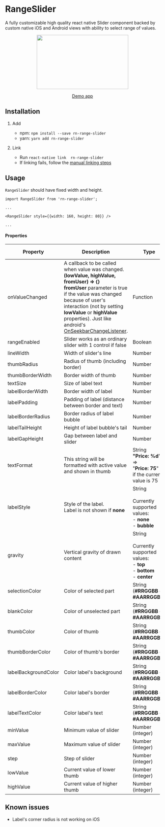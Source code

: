 # RangeSlider
A fully customizable high quality react native Slider component backed by custom native iOS and Android views with ability to select range of values.

<p align="center">
<img src="https://raw.githubusercontent.com/githuboftigran/rn-range-slider/master/demo.gif" width="298" height="176">
</p>

<p align="center">
<a href="https://github.com/githuboftigran/rn-widgets-demo">Demo app</a>
</p>

## Installation
1. Add

   * npm: `npm install --save rn-range-slider`
   * yarn: `yarn add rn-range-slider`

2. Link
   - Run `react-native link  rn-range-slider`
   - If linking fails, follow the
     [manual linking steps](https://facebook.github.io/react-native/docs/linking-libraries-ios.html#manual-linking)


## Usage

```RangeSlider``` should have fixed width and height.

```
import RangeSlider from 'rn-range-slider';

...

<RangeSlider style={{width: 160, height: 80}} />

...
```

#### Properties

| Property |      Description      | Type | Default Value |
|----------|-----------------------|------|:-------------:|
| onValueChanged | A callback to be called when value was changed.<br/>**(lowValue, highValue, fromUser) => {}**<br/>**fromUser** parameter is true if the value was changed because of user's interaction (not by setting **lowValue** or **highValue** properties). Just like android's [OnSeekbarChangeListener](https://developer.android.com/reference/android/widget/SeekBar.OnSeekBarChangeListener). | Function | **4** |
| rangeEnabled | Slider works as an ordinary slider with 1 control if false | Boolean | **true** |
| lineWidth | Width of slider's line | Number | **4** |
| thumbRadius |  Radius of thumb (including border) | Number | **10** |
| thumbBorderWidth |  Border width of thumb | Number | **2** |
| textSize |  Size of label text | Number | **16** |
| labelBorderWidth |  Border width of label | Number | **2** |
| labelPadding |  Padding of label (distance between border and text) | Number | **4** |
| labelBorderRadius |  Border radius of label bubble | Number | **4** |
| labelTailHeight | Height of label bubble's tail | Number | **8** |
| labelGapHeight |  Gap between label and slider | Number | **4** |
| textFormat |  This string will be formatted with active value and shown in thumb | String<br/>**"Price: %d**" =><br/>"**Price: 75**"<br/>if the current value is 75 | **%d**<br/> (just the number) |
| labelStyle |  Style of the label.<br/>Label is not shown if **none** | String<br/><br/>Currently supported values:<br/>- **none**<br/>- **bubble** | **bubble** |
| gravity | Vertical gravity of drawn content | String<br/><br/>Currently supported values:<br/>- **top**<br/>- **bottom**<br/>- **center** | **top** |
| selectionColor |  Color of selected part | String<br/>(**#RRGGBB** or **#AARRGGBB**) | **#4286f4** |
| blankColor |  Color of unselected part | String<br/>(**#RRGGBB** or **#AARRGGBB**) | **#7fffffff** |
| thumbColor |  Color of thumb | String<br/>(**#RRGGBB** or **#AARRGGBB**) | **#ffffff** |
| thumbBorderColor |  Color of thumb's border | String<br/>(**#RRGGBB** or **#AARRGGBB**) | **#cccccc** |
| labelBackgroundColor |  Color label's background | String<br/>(**#RRGGBB** or **#AARRGGBB**) | **#ff60ad** |
| labelBorderColor |  Color label's border | String<br/>(**#RRGGBB** or **#AARRGGBB**) | **#d13e85** |
| labelTextColor |  Color label's text | String<br/>(**#RRGGBB** or **#AARRGGBB**) | **#ffffff** |
| minValue |  Minimum value of slider | Number (integer) | **0** |
| maxValue |  Maximum value of slider | Number (integer) | **100** |
| step |  Step of slider | Number (integer) | **1** |
| lowValue |  Current value of lower thumb | Number (integer) | **0** |
| highValue |  Current value of higher thumb | Number (integer) | **100** |

## Known issues
* Label's corner radius is not working on iOS
